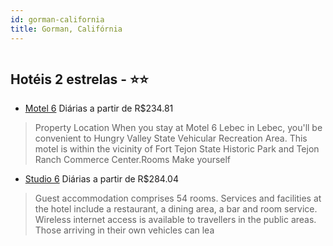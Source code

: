 ```yaml
---
id: gorman-california
title: Gorman, Califórnia
---
```


<center><img src="https://assets.cosmos-data.com/1/2419d2742e322a8d7d6fd7040aef3d44/207971.jpg" alt="" /></center>


## Hotéis 2 estrelas - ⭐️⭐️

-    [Motel 6](https://www.hurb.com/hoteis/gorman/motel-6-JNP-JP915936?cmp=18055) Diárias a partir de R$234.81
   > Property Location When you stay at Motel 6 Lebec in Lebec, you&apos;ll be convenient to Hungry Valley State Vehicular Recreation Area. This motel is within the vicinity of Fort Tejon State Historic Park and Tejon Ranch Commerce Center.Rooms Make yourself 
-    [Studio 6](https://www.hurb.com/hoteis/gorman/studio-6-JNP-JP782583?cmp=18055) Diárias a partir de R$284.04
   > Guest accommodation comprises 54 rooms. Services and facilities at the hotel include a restaurant, a dining area, a bar and room service. Wireless internet access is available to travellers in the public areas. Those arriving in their own vehicles can lea
